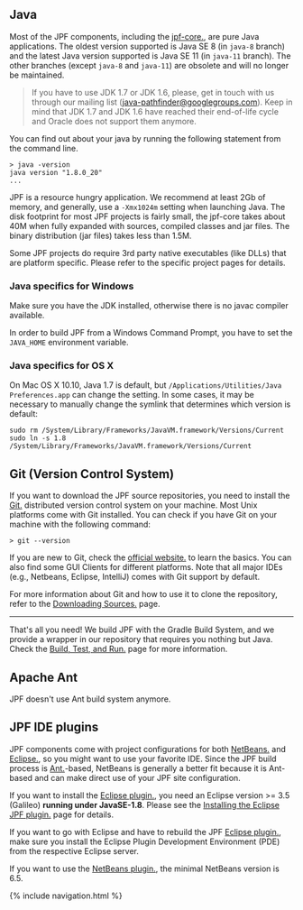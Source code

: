## Java ##
Most of the JPF components, including the [jpf-core.](JPF-core), are pure Java applications. The oldest version supported is Java SE 8 (in `java-8` branch) and the latest Java version supported is Java SE 11 (in `java-11` branch). The other branches (except `java-8` and `java-11`) are obsolete and will no longer be maintained.

> If you have to use JDK 1.7 or JDK 1.6, please, get in touch with us through our mailing list (java-pathfinder@googlegroups.com).
> Keep in mind that JDK 1.7 and JDK 1.6 have reached their end-of-life cycle and Oracle does not support them anymore.


You can find out about your java by running the following statement from the command line.

~~~~~~~~ {.bash}
> java -version
java version "1.8.0_20"
...
~~~~~~~~

JPF is a resource hungry application. We recommend at least 2Gb of memory, and generally, use a `-Xmx1024m` setting when launching Java. The disk footprint for most JPF projects is fairly small, the jpf-core takes about 40M when fully expanded with sources, compiled classes and jar files. The binary distribution (jar files) takes less than 1.5M.

Some JPF projects do require 3rd party native executables (like DLLs) that are platform specific. Please refer to the specific project pages for details.

### Java specifics for Windows ###
Make sure you have the JDK installed, otherwise there is no javac compiler available.

In order to build JPF from a Windows Command Prompt, you have to set the `JAVA_HOME` environment variable. 

### Java specifics for OS X ###
On Mac OS X 10.10, Java 1.7 is default, but `/Applications/Utilities/Java Preferences.app` can change the setting. In some cases, it may be necessary to manually change the symlink that determines which version is default:

~~~~~~~~ {.bash}
sudo rm /System/Library/Frameworks/JavaVM.framework/Versions/Current
sudo ln -s 1.8 /System/Library/Frameworks/JavaVM.framework/Versions/Current
~~~~~~~~

## Git (Version Control System) ##

If you want to download the JPF source repositories, you need to install the [Git.](https://git-scm.com/downloads) distributed version control system on your machine. Most Unix platforms come with Git installed. You can check if you have Git on your machine with the following command:

```{bash}
> git --version
```

If you are new to Git, check the [official website.](https://git-scm.com/) to learn the basics. You can also find some GUI Clients for different platforms.
Note that all major IDEs (e.g., Netbeans, Eclipse, IntelliJ) comes with Git support by default.

For more information about Git and how to use it to clone the repository, refer to the [Downloading Sources.](https://github.com/javapathfinder/jpf-core/wiki/Downloading-sources) page.

***

That's all you need! We build JPF with the Gradle Build System, and we provide a wrapper in our repository that requires you nothing but Java. Check the [Build, Test, and Run.](https://github.com/javapathfinder/jpf-core/wiki/Build,-Test,-Run) page for more information.

## Apache Ant ##

JPF doesn't use Ant build system anymore.

## JPF IDE plugins ##

JPF components come with project configurations for both [NetBeans.](http://www.netbeans.org) and [Eclipse.](http://www.eclipse.org), so you might want to use your favorite IDE. Since the JPF build process is [Ant.](http://ant.apache.org)-based, NetBeans is generally a better fit because it is Ant-based and can make direct use of your JPF site configuration.

If you want to install the [Eclipse plugin.](./eclipse-jpf), you need an Eclipse version >= 3.5 (Galileo) **running under JavaSE-1.8**. Please see the [Installing the Eclipse JPF plugin.](./eclipse-plugin) page for details.

If you want to go with Eclipse and have to rebuild the JPF [Eclipse plugin.](./eclipse-jpf), make sure you install the Eclipse Plugin Development Environment (PDE) from the respective Eclipse server.

If you want to use the [NetBeans plugin.](./netbeans-jpf), the minimal NetBeans version is 6.5.

{% include navigation.html %}

